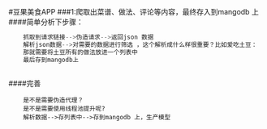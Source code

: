 #豆果美食APP 
###1:爬取出菜谱、做法、评论等内容，最终存入到mangodb 上
####简单分析下步骤：
```js
    抓取到请求链接-->伪造请求-->返回json 数据
    解析json数据-->对需要的数据进行筛选 ，这个解析成什么样很重要？比如爱吃土豆：
    那就需要将土豆所有的做法放进一个列表中
    最后存到mangodb上
    
```
####完善
```text
    是不是需要伪造代理？
    是不是需要使用线程池提升呢?
    解析数据-->存列表中-->存到mangodb 上，生产模型
       
```

    
            